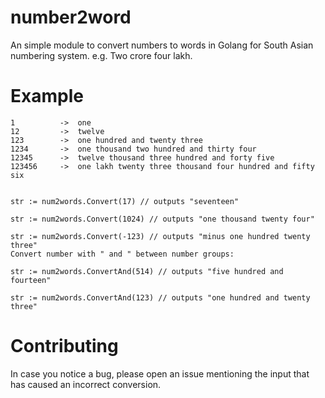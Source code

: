 # number2word

An simple module to convert numbers to words in Golang for South Asian numbering system. e.g. Two crore four lakh.

# Example

```golang
1          ->  one
12         ->  twelve
123        ->  one hundred and twenty three
1234       ->  one thousand two hundred and thirty four
12345      ->  twelve thousand three hundred and forty five
123456     ->  one lakh twenty three thousand four hundred and fifty six


str := num2words.Convert(17) // outputs "seventeen"

str := num2words.Convert(1024) // outputs "one thousand twenty four"

str := num2words.Convert(-123) // outputs "minus one hundred twenty three"
Convert number with " and " between number groups:

str := num2words.ConvertAnd(514) // outputs "five hundred and fourteen"

str := num2words.ConvertAnd(123) // outputs "one hundred and twenty three"
```

# Contributing

In case you notice a bug, please open an issue mentioning the input that has caused an incorrect conversion.